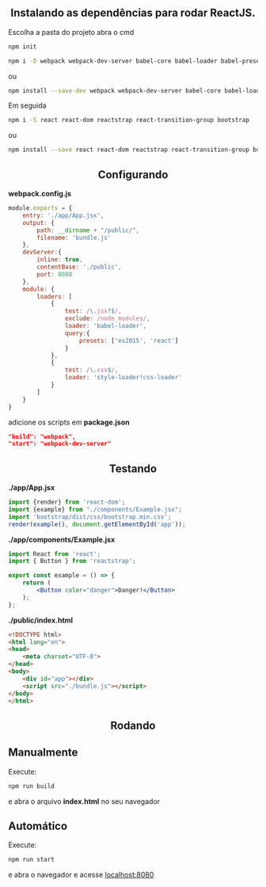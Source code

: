 <h2 align="center">Instalando as dependências para rodar ReactJS.</h2>

Escolha a pasta do projeto abra o cmd
```bash
npm init
```

```bash
npm i -D webpack webpack-dev-server babel-core babel-loader babel-preset-es2015 babel-preset-react css-loader style-loader bootstrap 
```
ou 

```bash
npm install --save-dev webpack webpack-dev-server babel-core babel-loader babel-preset-es2015 babel-preset-react css-loader style-loader 
```
Em seguida

```bash
npm i -S react react-dom reactstrap react-transition-group bootstrap
```
ou

```bash
npm install --save react react-dom reactstrap react-transition-group bootstrap
```

<h2 align="center">Configurando</h2>

**webpack.config.js**
```js
module.exports = {
    entry: './app/App.jsx',
    output: {
        path: __dirname + "/public/",
        filename: 'bundle.js'
    },
    devServer:{
        inline: true,
        contentBase: './public',
        port: 8080
    },
    module: {
        loaders: [
            {
                test: /\.jsx?$/,
                exclude: /node_modules/,
                loader: 'babel-loader',
                query:{
                    presets: ['es2015', 'react']
                }
            },
            {
                test: /\.css$/,
                loader: 'style-loader!css-loader'
            }
        ]
    }
}
```

adicione os scripts em **package.json**
```json
"build": "webpack",
"start": "webpack-dev-server"
```

<h2 align="center">Testando</h2>

**./app/App.jsx**
```jsx
import {render} from 'react-dom';
import {example} from "./components/Example.jsx";
import 'bootstrap/dist/css/bootstrap.min.css';
render(example(), document.getElementById('app'));
```

**./app/components/Example.jsx**
```jsx
import React from 'react';
import { Button } from 'reactstrap';

export const example = () => {
    return (
        <Button color="danger">Danger!</Button>
    );
};
```

**./public/index.html**
```HTML
<!DOCTYPE html>
<html lang="en">
<head>
    <meta charset="UTF-8">
</head>
<body>
    <div id="app"></div>
    <script src="./bundle.js"></script>
</body>
</html>
```

<h2 align="center">Rodando</h2>

## Manualmente

Execute:

```bash
npm run build
```
e abra o arquivo **index.html** no seu navegador

## Automático

Execute:

```bash
npm run start
```
e abra o navegador e acesse [localhost:8080](http://localhost:8080)




